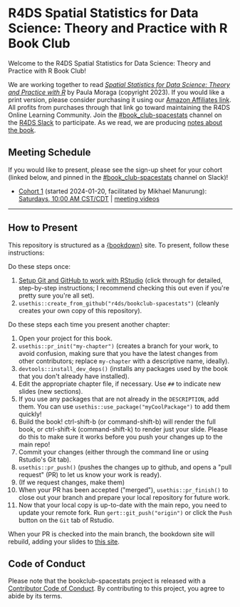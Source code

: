 # R4DS Spatial Statistics for Data Science: Theory and Practice with R Book Club

Welcome to the R4DS Spatial Statistics for Data Science: Theory and Practice with R Book Club!

We are working together to read [_Spatial Statistics for Data Science: Theory and Practice with R_](https://www.paulamoraga.com/book-spatial/index.html) by Paula Moraga (copyright 2023).
If you would like a print version, please consider purchasing it using our [Amazon Affiliates link](https://www.routledge.com/Spatial-Statistics-for-Data-Science-Theory-and-Practice-with-R/Moraga/p/book/9781032633510). All profits from purchases through that link go toward maintaining the R4DS Online Learning Community.
Join the [#book_club-spacestats](https://rfordatascience.slack.com/archives/C066RJ24SHF) channel on the [R4DS Slack](https://r4ds.io/join) to participate.
As we read, we are producing [notes about the book](https://r4ds.io/spacestats).

## Meeting Schedule

If you would like to present, please see the sign-up sheet for your cohort (linked below, and pinned in the [#book_club-spacestats](https://rfordatascience.slack.com/archives/C066RJ24SHF) channel on Slack)!

- [Cohort 1](https://docs.google.com/spreadsheets/d/1cD_aXJJ73O1cL3EI79-e_Y9eWNNqvftv8das1hcBGRA/edit?usp=sharing) (started 2024-01-20, facilitated by Mikhael Manurung): [Saturdays, 10:00 AM CST/CDT](https://www.timeanddate.com/worldclock/converter.html?iso=20240120T160000&p1=24&p2=1440) | [meeting videos](https://www.youtube.com/playlist?list=PL3x6DOfs2NGhACUSnWhcsTLMbDikFQ8fL)

<hr>


## How to Present

This repository is structured as a [{bookdown}](https://CRAN.R-project.org/package=bookdown) site.
To present, follow these instructions:

Do these steps once:

1. [Setup Git and GitHub to work with RStudio](https://github.com/r4ds/bookclub-setup) (click through for detailed, step-by-step instructions; I recommend checking this out even if you're pretty sure you're all set).
2. `usethis::create_from_github("r4ds/bookclub-spacestats")` (cleanly creates your own copy of this repository).

Do these steps each time you present another chapter:

1. Open your project for this book.
2. `usethis::pr_init("my-chapter")` (creates a branch for your work, to avoid confusion, making sure that you have the latest changes from other contributors; replace `my-chapter` with a descriptive name, ideally).
3. `devtools::install_dev_deps()` (installs any packages used by the book that you don't already have installed).
4. Edit the appropriate chapter file, if necessary. Use `##` to indicate new slides (new sections).
5. If you use any packages that are not already in the `DESCRIPTION`, add them. You can use `usethis::use_package("myCoolPackage")` to add them quickly!
6. Build the book! ctrl-shift-b (or command-shift-b) will render the full book, or ctrl-shift-k (command-shift-k) to render just your slide. Please do this to make sure it works before you push your changes up to the main repo!
7. Commit your changes (either through the command line or using Rstudio's Git tab).
8. `usethis::pr_push()` (pushes the changes up to github, and opens a "pull request" (PR) to let us know your work is ready).
9. (If we request changes, make them)
10. When your PR has been accepted ("merged"), `usethis::pr_finish()` to close out your branch and prepare your local repository for future work.
11. Now that your local copy is up-to-date with the main repo, you need to update your remote fork. Run `gert::git_push("origin")` or click the `Push` button on the `Git` tab of Rstudio.

When your PR is checked into the main branch, the bookdown site will rebuild, adding your slides to [this site](https://r4ds.io/spacestats).


## Code of Conduct

Please note that the bookclub-spacestats project is released with a [Contributor Code of Conduct](https://contributor-covenant.org/version/2/1/CODE_OF_CONDUCT.html). By contributing to this project, you agree to abide by its terms.

